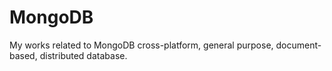 # MongoDB
My works related to MongoDB cross-platform, general purpose, document-based, distributed database.
